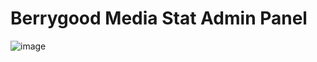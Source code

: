 # Berrygood Media Stat Admin Panel

![image](https://github.com/btmelody/admin-bgm/assets/127592767/5bd27c1a-d81c-48f8-b964-a865ecaf1893)
